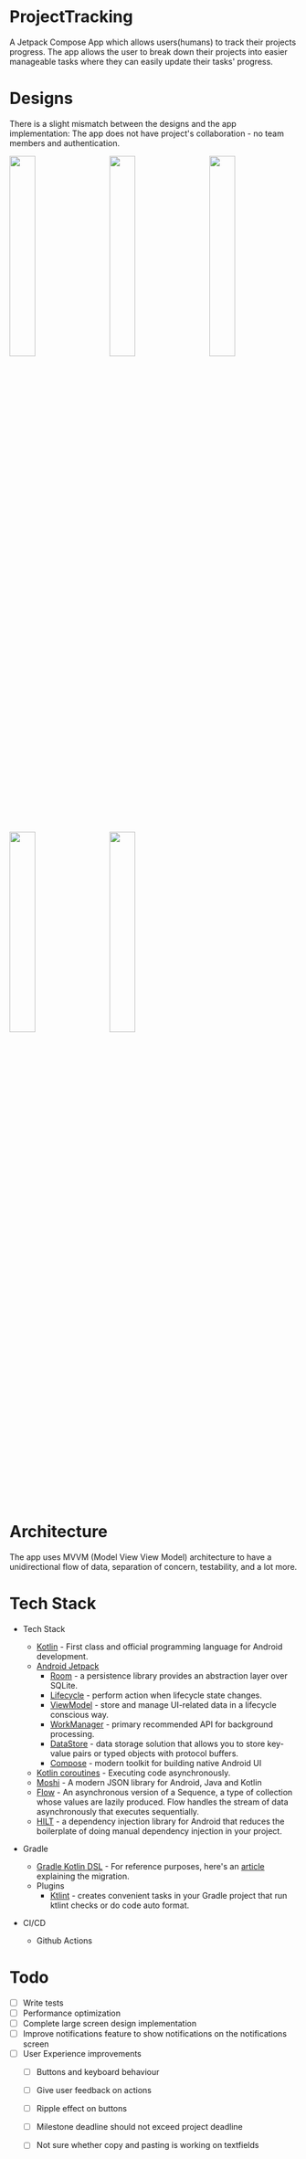 # ProjectTracking

A Jetpack Compose App which allows users(humans) to track their projects progress. The app allows the user to break down their projects into easier manageable tasks where they can easily update their tasks' progress.

# Designs
There is a slight mismatch between the designs and the app implementation: The app does not have project's collaboration - no team members and authentication.

<p align="left">
 <img src="https://user-images.githubusercontent.com/32500878/209720513-cda40a4e-854f-40e7-9d09-5be59531af3d.png" width=30% height=30%> &nbsp;&nbsp;&nbsp;&nbsp;
 <img src="https://user-images.githubusercontent.com/32500878/209720755-3c1759c6-02c8-44ad-ab1a-09a2826e9530.png" width=30% height=30%>
&nbsp;&nbsp;&nbsp;&nbsp;
 <img src="https://user-images.githubusercontent.com/32500878/209724024-274e86af-5fe0-4760-a8ea-0f5432858159.png" width=30% height=30%>
</p>

<p align="left">
 <img src="https://user-images.githubusercontent.com/32500878/209720692-c9d80c45-aef1-4ad1-95be-9cf36207f358.png" width=30% height=30%> &nbsp;&nbsp;&nbsp;&nbsp;
 <img src="https://user-images.githubusercontent.com/32500878/209723542-c855577b-3d08-41a0-88d1-025a415ee69b.png" width=30% height=30%> &nbsp;&nbsp;&nbsp;&nbsp;

</p>

<p align="left">
 
</p>


# Architecture
The app uses MVVM (Model View View Model) architecture to have a unidirectional flow of data, separation of concern, testability, and a lot more.


# Tech Stack

- Tech Stack
  - [Kotlin](https://kotlinlang.org/) - First class and official programming language for Android development.
  - [Android Jetpack](https://developer.android.com/jetpack) 
    * [Room](https://developer.android.com/topic/libraries/architecture/room) - a persistence library provides an abstraction layer over SQLite.
    * [Lifecycle](https://developer.android.com/topic/libraries/architecture/lifecycle) - perform action when lifecycle state changes.
    * [ViewModel](https://developer.android.com/topic/libraries/architecture/viewmodel) - store and manage UI-related data in a lifecycle conscious way.
    * [WorkManager](https://developer.android.com/topic/libraries/architecture/workmanager) -  primary recommended API for background processing.
    * [DataStore](https://developer.android.com/topic/libraries/architecture/datastore) - data storage solution that allows you to store key-value pairs or typed objects with protocol buffers.
    * [Compose](https://developer.android.com/jetpack/compose/documentation) - modern toolkit for building native Android UI
  - [Kotlin coroutines](https://kotlinlang.org/docs/reference/coroutines-overview.html) - Executing code asynchronously.
  - [Moshi](https://square.github.io/moshi/1.x/moshi/index.html) - A modern JSON library for Android, Java and Kotlin
  - [Flow](https://kotlinlang.org/docs/reference/coroutines/flow.html) - An asynchronous version of a Sequence, a type of collection whose values are lazily produced. Flow handles the stream of data asynchronously that executes sequentially.
  - [HILT](https://developer.android.com/training/dependency-injection/hilt-android) - a dependency injection library for Android that reduces the boilerplate of doing manual dependency injection in your project.

- Gradle
  * [Gradle Kotlin DSL](https://docs.gradle.org/current/userguide/kotlin_dsl.html) - For reference purposes, here's an [article](https://evanschepsiror.medium.com/migrating-to-kotlin-dsl-4ee0d6d5c977) explaining the migration.
  * Plugins
      - [Ktlint](https://github.com/JLLeitschuh/ktlint-gradle) - creates convenient tasks in your Gradle project that run ktlint checks or do code auto format.
      
- CI/CD
  * Github Actions


# Todo

- [ ] Write tests
- [ ] Performance optimization
- [ ] Complete large screen design implementation 
- [ ] Improve notifications feature to show notifications on the notifications screen
- [ ] User Experience improvements
  - [ ] Buttons and keyboard behaviour
  - [ ] Give user feedback on actions 
  - [ ] Ripple effect on buttons
  - [ ] Milestone deadline should not exceed project deadline 
  - [ ] Not sure whether copy and pasting is working on textfields

